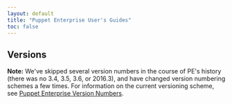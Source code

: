 ```yaml
---
layout: default
title: "Puppet Enterprise User's Guides"
toc: false
---
```


## Versions

**Note:** We've skipped several version numbers in the course of PE's history (there was no 3.4, 3.5, 3.6, or 2016.3), and have changed version numbering schemes a few times. For information on the current versioning scheme, see [Puppet Enterprise Version Numbers](https://puppet.com/docs/pe/latest/pe_and_open_source_version_numbers.html).

